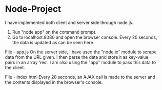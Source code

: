 # Node-Project

I have implemented both client and server side through node js. 

1. Run "node app" on the command prompt.
2. Go to localhost:8080 and open the browser console. Every 20 seconds, the data is updated as can be seen here.

File - app.js
On the server side, I have used the "node.io" module to scrape data from the URL given. I then parse the data and store it
as key-value pairs in an array 'res'. I am also using the "app" module to pass this data to the client.

File - index.html
Every 20 seconds, an AJAX call is made to the server and the contents displayed in the browser's console.
